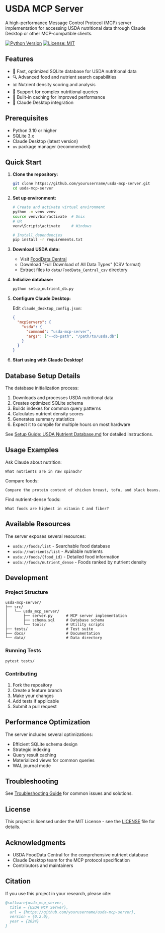 # USDA MCP Server

A high-performance Message Control Protocol (MCP) server implementation for accessing USDA nutritional data through Claude Desktop or other MCP-compatible clients.

[![Python Version](https://img.shields.io/badge/python-3.10%2B-blue.svg)](https://www.python.org/downloads/)
[![License: MIT](https://img.shields.io/badge/License-MIT-yellow.svg)](https://opensource.org/licenses/MIT)

## Features

- 🚀 Fast, optimized SQLite database for USDA nutritional data
- 🔍 Advanced food and nutrient search capabilities
- 📊 Nutrient density scoring and analysis
- 💪 Support for complex nutritional queries
- 🔄 Built-in caching for improved performance
- 📱 Claude Desktop integration

## Prerequisites

- Python 3.10 or higher
- SQLite 3.x
- Claude Desktop (latest version)
- `uv` package manager (recommended)

## Quick Start

1. **Clone the repository:**
   ```bash
   git clone https://github.com/yourusername/usda-mcp-server.git
   cd usda-mcp-server
   ```

2. **Set up environment:**
   ```bash
   # Create and activate virtual environment
   python -m venv venv
   source venv/bin/activate  # Unix
   # OR
   venv\Scripts\activate     # Windows
   
   # Install dependencies
   pip install -r requirements.txt
   ```

3. **Download USDA data:**
   - Visit [FoodData Central](https://fdc.nal.usda.gov/download-datasets.html)
   - Download "Full Download of All Data Types" (CSV format)
   - Extract files to `data/FoodData_Central_csv` directory

4. **Initialize database:**
   ```bash
   python setup_nutrient_db.py
   ```

5. **Configure Claude Desktop:**
   
   Edit `claude_desktop_config.json`:
   ```json
   {
     "mcpServers": {
       "usda": {
         "command": "usda-mcp-server",
         "args": ["--db-path", "/path/to/usda.db"]
       }
     }
   }
   ```

6. **Start using with Claude Desktop!**

## Database Setup Details

The database initialization process:

1. Downloads and processes USDA nutritional data
2. Creates optimized SQLite schema
3. Builds indexes for common query patterns
4. Calculates nutrient density scores
5. Generates summary statistics
6. Expect it to compile for multiple hours on most hardware

See [Setup Guide: USDA Nutrient Database.md](docs/Setup%20Guide:%20USDA%20Nutrient%20Database.md) for detailed instructions.

## Usage Examples

Ask Claude about nutrition:

```
What nutrients are in raw spinach?
```

Compare foods:
```
Compare the protein content of chicken breast, tofu, and black beans.
```

Find nutrient-dense foods:
```
What foods are highest in vitamin C and fiber?
```

## Available Resources

The server exposes several resources:

- `usda://foods/list` - Searchable food database
- `usda://nutrients/list` - Available nutrients
- `usda://foods/{food_id}` - Detailed food information
- `usda://foods/nutrient_dense` - Foods ranked by nutrient density

## Development

### Project Structure

```
usda-mcp-server/
├── src/
│   └── usda_mcp_server/
│       ├── server.py      # MCP server implementation
│       ├── schema.sql     # Database schema
│       └── tools/         # Utility scripts
├── tests/                 # Test suite
├── docs/                  # Documentation
└── data/                  # Data directory
```

### Running Tests

```bash
pytest tests/
```

### Contributing

1. Fork the repository
2. Create a feature branch
3. Make your changes
4. Add tests if applicable
5. Submit a pull request

## Performance Optimization

The server includes several optimizations:

- Efficient SQLite schema design
- Strategic indexing
- Query result caching
- Materialized views for common queries
- WAL journal mode

## Troubleshooting

See [Troubleshooting Guide](docs/troubleshooting.md) for common issues and solutions.

## License

This project is licensed under the MIT License - see the [LICENSE](LICENSE) file for details.

## Acknowledgments

- USDA FoodData Central for the comprehensive nutrient database
- Claude Desktop team for the MCP protocol specification
- Contributors and maintainers

## Citation

If you use this project in your research, please cite:

```bibtex
@software{usda_mcp_server,
  title = {USDA MCP Server},
  url = {https://github.com/yourusername/usda-mcp-server},
  version = {0.2.0},
  year = {2024}
}
```
